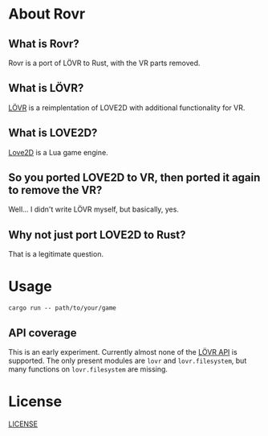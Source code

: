 # About Rovr

## What is Rovr?

Rovr is a port of LÖVR to Rust, with the VR parts removed.

## What is LÖVR?

[LÖVR](https://lovr.org/) is a reimplentation of LOVE2D with additional functionality for VR.

## What is LOVE2D?

[Love2D](https://love2d.org/) is a Lua game engine.

## So you ported LOVE2D to VR, then ported it again to remove the VR?

Well… I didn't write LÖVR myself, but basically, yes.

## Why not just port LOVE2D to Rust?

That is a legitimate question.

# Usage

```
cargo run -- path/to/your/game
```

## API coverage

This is an early experiment. Currently almost none of the [LÖVR API](https://lovr.org/docs/) is supported. The only present modules are `lovr` and `lovr.filesystem`, but many functions on `lovr.filesystem` are missing.

# License

[LICENSE](LICENSE)

